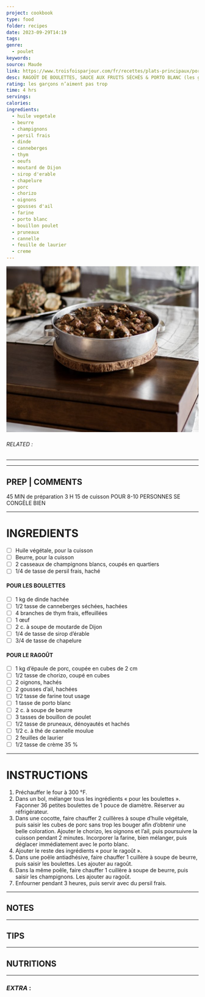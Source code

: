 ```yaml
---
project: cookbook
type: food
folder: recipes
date: 2023-09-29T14:19
tags: 
genre:
  - poulet
keywords: 
source: Maude
link: https://www.troisfoisparjour.com/fr/recettes/plats-principaux/porc/ragout-de-boulettes-sauce-aux-fruits-seches-porto-blanc/
desc: RAGOÛT DE BOULETTES, SAUCE AUX FRUITS SÉCHÉS & PORTO BLANC (les garçons N’aiment pas trop) [de Maud]
rating: les garçons n’aiment pas trop
time: 4 hrs
servings: 
calories: 
ingredients:
  - huile vegetale
  - beurre
  - champignons
  - persil frais
  - dinde
  - canneberges
  - thym
  - oeufs
  - moutard de Dijon
  - sirop d'erable
  - chapelure
  - porc
  - chorizo
  - oignons
  - gousses d'ail
  - farine
  - porto blanc
  - bouillon poulet
  - pruneaux
  - cannelle
  - feuille de laurier
  - creme
---
```


![IMAGE](image_549.png)

###### *RELATED* : 
---


---
## PREP | COMMENTS

45 MIN de préparation
3 H 15 de cuisson
POUR 8-10 PERSONNES SE CONGÈLE BIEN

---
# INGREDIENTS

- [ ] Huile végétale, pour la cuisson
- [ ] Beurre, pour la cuisson
- [ ] 2 casseaux de champignons blancs, coupés en quartiers
- [ ] 1/4 de tasse de persil frais, haché

#### **POUR LES BOULETTES**

- [ ] 1 kg de dinde hachée
- [ ] 1/2 tasse de canneberges séchées, hachées
- [ ] 4 branches de thym frais, effeuillées
- [ ] 1 œuf
- [ ] 2 c. à soupe de moutarde de Dijon
- [ ] 1/4 de tasse de sirop d’érable
- [ ] 3/4 de tasse de chapelure  

#### **POUR LE RAGOÛT**

- [ ] 1 kg d’épaule de porc, coupée en cubes de 2 cm
- [ ] 1/2 tasse de chorizo, coupé en cubes
- [ ] 2 oignons, hachés
- [ ] 2 gousses d’ail, hachées
- [ ] 1/2 tasse de farine tout usage
- [ ] 1 tasse de porto blanc
- [ ] 2 c. à soupe de beurre
- [ ] 3 tasses de bouillon de poulet
- [ ] 1/2 tasse de pruneaux, dénoyautés et hachés
- [ ] 1/2 c. à thé de cannelle moulue
- [ ] 2 feuilles de laurier
- [ ] 1/2 tasse de crème 35 %

---
# INSTRUCTIONS

1. Préchauffer le four à 300 °F.
2. Dans un bol, mélanger tous les ingrédients « pour les boulettes ». Façonner 36 petites boulettes de 1 pouce de diamètre. Réserver au réfrigérateur.
3. Dans une cocotte, faire chauffer 2 cuillères à soupe d’huile végétale, puis saisir les cubes de porc sans trop les bouger afin d’obtenir une belle coloration. Ajouter le chorizo, les oignons et l’ail, puis poursuivre la cuisson pendant 2 minutes. Incorporer la farine, bien mélanger, puis déglacer immédiatement avec le porto blanc.
4. Ajouter le reste des ingrédients « pour le ragoût ».
5. Dans une poêle antiadhésive, faire chauffer 1 cuillère à soupe de beurre, puis saisir les boulettes. Les ajouter au ragoût.
6. Dans la même poêle, faire chauffer 1 cuillère à soupe de beurre, puis saisir les champignons. Les ajouter au ragoût.
7. Enfourner pendant 3 heures, puis servir avec du persil frais.

---
## NOTES



---
## TIPS



---
## NUTRITIONS



---
### *EXTRA* :



